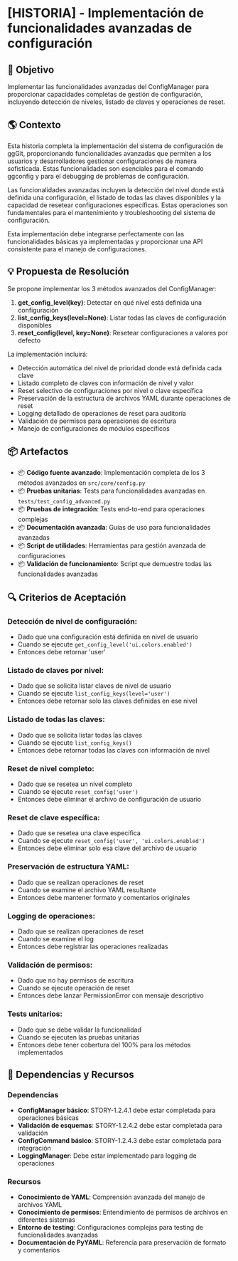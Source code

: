 # [HISTORIA] - Implementación de funcionalidades avanzadas de configuración

## 🎯 Objetivo

Implementar las funcionalidades avanzadas del ConfigManager para proporcionar capacidades completas de gestión de configuración, incluyendo detección de niveles, listado de claves y operaciones de reset.

## 🌎 Contexto

Esta historia completa la implementación del sistema de configuración de ggGit, proporcionando funcionalidades avanzadas que permiten a los usuarios y desarrolladores gestionar configuraciones de manera sofisticada. Estas funcionalidades son esenciales para el comando ggconfig y para el debugging de problemas de configuración.

Las funcionalidades avanzadas incluyen la detección del nivel donde está definida una configuración, el listado de todas las claves disponibles y la capacidad de resetear configuraciones específicas. Estas operaciones son fundamentales para el mantenimiento y troubleshooting del sistema de configuración.

Esta implementación debe integrarse perfectamente con las funcionalidades básicas ya implementadas y proporcionar una API consistente para el manejo de configuraciones.

## 💡 Propuesta de Resolución

Se propone implementar los 3 métodos avanzados del ConfigManager:

1. **get_config_level(key)**: Detectar en qué nivel está definida una configuración
2. **list_config_keys(level=None)**: Listar todas las claves de configuración disponibles
3. **reset_config(level, key=None)**: Resetear configuraciones a valores por defecto

La implementación incluirá:
- Detección automática del nivel de prioridad donde está definida cada clave
- Listado completo de claves con información de nivel y valor
- Reset selectivo de configuraciones por nivel o clave específica
- Preservación de la estructura de archivos YAML durante operaciones de reset
- Logging detallado de operaciones de reset para auditoría
- Validación de permisos para operaciones de escritura
- Manejo de configuraciones de módulos específicos

## 📦 Artefactos

- 📦 **Código fuente avanzado**: Implementación completa de los 3 métodos avanzados en `src/core/config.py`
- 📦 **Pruebas unitarias**: Tests para funcionalidades avanzadas en `tests/test_config_advanced.py`
- 📦 **Pruebas de integración**: Tests end-to-end para operaciones complejas
- 📦 **Documentación avanzada**: Guías de uso para funcionalidades avanzadas
- 📦 **Script de utilidades**: Herramientas para gestión avanzada de configuraciones
- 📦 **Validación de funcionamiento**: Script que demuestre todas las funcionalidades avanzadas

## 🔍 Criterios de Aceptación

### Detección de nivel de configuración:
- Dado que una configuración está definida en nivel de usuario
- Cuando se ejecute `get_config_level('ui.colors.enabled')`
- Entonces debe retornar 'user'

### Listado de claves por nivel:
- Dado que se solicita listar claves de nivel de usuario
- Cuando se ejecute `list_config_keys(level='user')`
- Entonces debe retornar solo las claves definidas en ese nivel

### Listado de todas las claves:
- Dado que se solicita listar todas las claves
- Cuando se ejecute `list_config_keys()`
- Entonces debe retornar todas las claves con información de nivel

### Reset de nivel completo:
- Dado que se resetea un nivel completo
- Cuando se ejecute `reset_config('user')`
- Entonces debe eliminar el archivo de configuración de usuario

### Reset de clave específica:
- Dado que se resetea una clave específica
- Cuando se ejecute `reset_config('user', 'ui.colors.enabled')`
- Entonces debe eliminar solo esa clave del archivo de usuario

### Preservación de estructura YAML:
- Dado que se realizan operaciones de reset
- Cuando se examine el archivo YAML resultante
- Entonces debe mantener formato y comentarios originales

### Logging de operaciones:
- Dado que se realizan operaciones de reset
- Cuando se examine el log
- Entonces debe registrar las operaciones realizadas

### Validación de permisos:
- Dado que no hay permisos de escritura
- Cuando se ejecute operación de reset
- Entonces debe lanzar PermissionError con mensaje descriptivo

### Tests unitarios:
- Dado que se debe validar la funcionalidad
- Cuando se ejecuten las pruebas unitarias
- Entonces debe tener cobertura del 100% para los métodos implementados

## 🔗 Dependencias y Recursos

### Dependencias

- **ConfigManager básico**: STORY-1.2.4.1 debe estar completada para operaciones básicas
- **Validación de esquemas**: STORY-1.2.4.2 debe estar completada para validación
- **ConfigCommand básico**: STORY-1.2.4.3 debe estar completada para integración
- **LoggingManager**: Debe estar implementado para logging de operaciones

### Recursos

- **Conocimiento de YAML**: Comprensión avanzada del manejo de archivos YAML
- **Conocimiento de permisos**: Entendimiento de permisos de archivos en diferentes sistemas
- **Entorno de testing**: Configuraciones complejas para testing de funcionalidades avanzadas
- **Documentación de PyYAML**: Referencia para preservación de formato y comentarios

